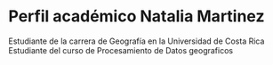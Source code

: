 # Perfil académico Natalia Martinez
Estudiante de la carrera de Geografía en la Universidad de Costa Rica  
Estudiante del curso de Procesamiento de Datos geograficos